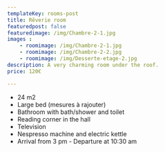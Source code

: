 ```yaml
---
templateKey: rooms-post
title: Rêverie room
featuredpost: false
featuredimage: /img/Chambre-2-1.jpg
images :
    - roomimage: /img/Chambre-2-1.jpg
    - roomimage: /img/Chambre-2-2.jpg
    - roomimage: /img/Desserte-etage-2.jpg
description: A very charming room under the roof.
price: 120€

---
```

* 24 m2
* Large bed (mesures à rajouter)
* Bathroom with bath/shower and toilet
* Reading corner in the hall		
* Television
* Nespresso machine and electric kettle
* Arrival from 3 pm - Departure at 10:30 am
